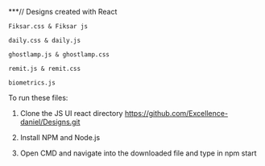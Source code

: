 

***// Designs created with React

	Fiksar.css & Fiksar js

	daily.css & daily.js 

	ghostlamp.js & ghostlamp.css

	remit.js & remit.css 

	biometrics.js 

To run these files: 
1. Clone the JS UI react directory 
	https://github.com/Excellence-daniel/Designs.git

2. Install NPM and Node.js

3. Open CMD and navigate into the downloaded file and type in 
		npm  start
